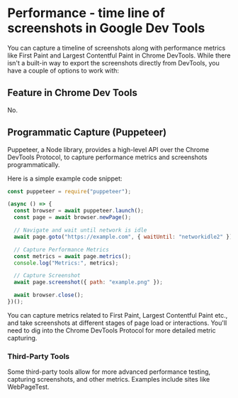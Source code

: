 # Performance - time line of screenshots in Google Dev Tools

You can capture a timeline of screenshots along with performance metrics like First Paint and Largest Contentful Paint in Chrome DevTools. While there isn't a built-in way to export the screenshots directly from DevTools, you have a couple of options to work with:

## Feature in Chrome Dev Tools

No.

## Programmatic Capture (Puppeteer)

Puppeteer, a Node library, provides a high-level API over the Chrome DevTools Protocol, to capture performance metrics and screenshots programmatically.

Here is a simple example code snippet:

```javascript
const puppeteer = require("puppeteer");

(async () => {
  const browser = await puppeteer.launch();
  const page = await browser.newPage();

  // Navigate and wait until network is idle
  await page.goto("https://example.com", { waitUntil: "networkidle2" });

  // Capture Performance Metrics
  const metrics = await page.metrics();
  console.log("Metrics:", metrics);

  // Capture Screenshot
  await page.screenshot({ path: "example.png" });

  await browser.close();
})();
```

You can capture metrics related to First Paint, Largest Contentful Paint etc., and take screenshots at different stages of page load or interactions. You'll need to dig into the Chrome DevTools Protocol for more detailed metric capturing.

### Third-Party Tools

Some third-party tools allow for more advanced performance testing, capturing screenshots, and other metrics. Examples include sites like WebPageTest.

